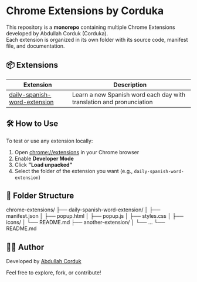 # Chrome Extensions by Corduka

This repository is a **monorepo** containing multiple Chrome Extensions developed by Abdullah Corduk (Corduka).  
Each extension is organized in its own folder with its source code, manifest file, and documentation.

## 📦 Extensions

| Extension | Description |
|----------|-------------|
| [daily-spanish-word-extension](./daily-spanish-word-extension) | Learn a new Spanish word each day with translation and pronunciation |

## 🛠️ How to Use

To test or use any extension locally:

1. Open [chrome://extensions](chrome://extensions) in your Chrome browser
2. Enable **Developer Mode**
3. Click **"Load unpacked"**
4. Select the folder of the extension you want (e.g., `daily-spanish-word-extension`)

## 📁 Folder Structure

chrome-extensions/
├── daily-spanish-word-extension/
│   ├── manifest.json
│   ├── popup.html
│   ├── popup.js
│   ├── styles.css
│   ├── icons/
│   └── README.md
├── another-extension/
│   └── …
└── README.md

## 👨‍💻 Author

Developed by [Abdullah Corduk](https://github.com/corduka)

Feel free to explore, fork, or contribute!
